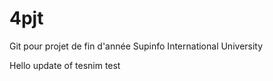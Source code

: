 # 4pjt
Git pour projet de fin d'année Supinfo International University


Hello update of tesnim test
